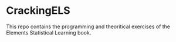 # CrackingELS

This repo contains the programming and theoritical exercises of the Elements Statistical Learning book.
